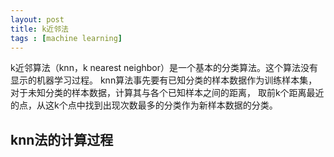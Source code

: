 ```yaml
---
layout: post
title: k近邻法
tags : [machine learning]
---
```


k近邻算法（knn，k nearest neighbor）是一个基本的分类算法。这个算法没有显示的机器学习过程。
knn算法事先要有已知分类的样本数据作为训练样本集，对于未知分类的样本数据，计算其与各个已知样本之间的距离，
取前k个距离最近的点，从这k个点中找到出现次数最多的分类作为新样本数据的分类。


knn法的计算过程
----